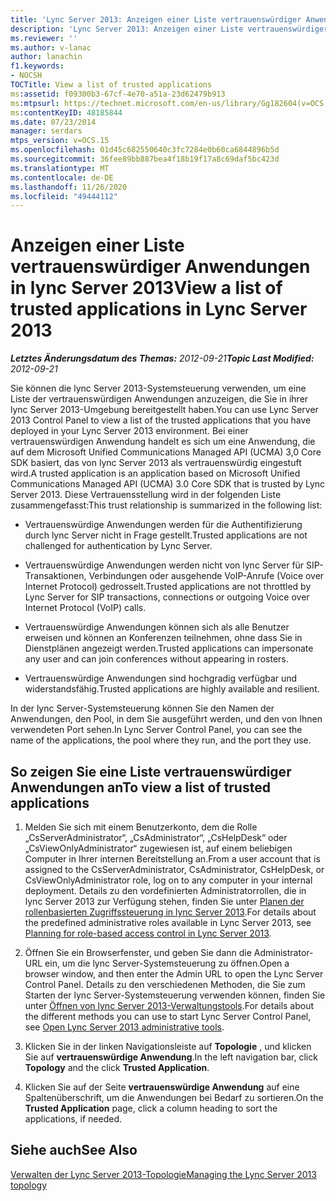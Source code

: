 ```yaml
---
title: 'Lync Server 2013: Anzeigen einer Liste vertrauenswürdiger Anwendungen'
description: 'Lync Server 2013: Anzeigen einer Liste vertrauenswürdiger Anwendungen'
ms.reviewer: ''
ms.author: v-lanac
author: lanachin
f1.keywords:
- NOCSH
TOCTitle: View a list of trusted applications
ms:assetid: f09300b3-67cf-4e70-a51a-23d62479b913
ms:mtpsurl: https://technet.microsoft.com/en-us/library/Gg182604(v=OCS.15)
ms:contentKeyID: 48185844
ms.date: 07/23/2014
manager: serdars
mtps_version: v=OCS.15
ms.openlocfilehash: 01d45c682550640c3fc7284e0b60ca6844896b5d
ms.sourcegitcommit: 36fee89bb887bea4f18b19f17a8c69daf5bc423d
ms.translationtype: MT
ms.contentlocale: de-DE
ms.lasthandoff: 11/26/2020
ms.locfileid: "49444112"
---
```

# <a name="view-a-list-of-trusted-applications-in-lync-server-2013"></a><span data-ttu-id="6e5ff-103">Anzeigen einer Liste vertrauenswürdiger Anwendungen in lync Server 2013</span><span class="sxs-lookup"><span data-stu-id="6e5ff-103">View a list of trusted applications in Lync Server 2013</span></span>

<div data-xmlns="http://www.w3.org/1999/xhtml">

<div class="topic" data-xmlns="http://www.w3.org/1999/xhtml" data-msxsl="urn:schemas-microsoft-com:xslt" data-cs="https://msdn.microsoft.com/">

<div data-asp="https://msdn2.microsoft.com/asp">



</div>

<div id="mainSection">

<div id="mainBody"><span data-ttu-id="6e5ff-104">

<span> </span></span><span class="sxs-lookup"><span data-stu-id="6e5ff-104">

<span> </span></span></span>

<span data-ttu-id="6e5ff-105">_**Letztes Änderungsdatum des Themas:** 2012-09-21_</span><span class="sxs-lookup"><span data-stu-id="6e5ff-105">_**Topic Last Modified:** 2012-09-21_</span></span>

<span data-ttu-id="6e5ff-106">Sie können die lync Server 2013-Systemsteuerung verwenden, um eine Liste der vertrauenswürdigen Anwendungen anzuzeigen, die Sie in ihrer lync Server 2013-Umgebung bereitgestellt haben.</span><span class="sxs-lookup"><span data-stu-id="6e5ff-106">You can use Lync Server 2013 Control Panel to view a list of the trusted applications that you have deployed in your Lync Server 2013 environment.</span></span> <span data-ttu-id="6e5ff-107">Bei einer vertrauenswürdigen Anwendung handelt es sich um eine Anwendung, die auf dem Microsoft Unified Communications Managed API (UCMA) 3,0 Core SDK basiert, das von lync Server 2013 als vertrauenswürdig eingestuft wird.</span><span class="sxs-lookup"><span data-stu-id="6e5ff-107">A trusted application is an application based on Microsoft Unified Communications Managed API (UCMA) 3.0 Core SDK that is trusted by Lync Server 2013.</span></span> <span data-ttu-id="6e5ff-108">Diese Vertrauensstellung wird in der folgenden Liste zusammengefasst:</span><span class="sxs-lookup"><span data-stu-id="6e5ff-108">This trust relationship is summarized in the following list:</span></span>

  - <span data-ttu-id="6e5ff-109">Vertrauenswürdige Anwendungen werden für die Authentifizierung durch lync Server nicht in Frage gestellt.</span><span class="sxs-lookup"><span data-stu-id="6e5ff-109">Trusted applications are not challenged for authentication by Lync Server.</span></span>

  - <span data-ttu-id="6e5ff-110">Vertrauenswürdige Anwendungen werden nicht von lync Server für SIP-Transaktionen, Verbindungen oder ausgehende VoIP-Anrufe (Voice over Internet Protocol) gedrosselt.</span><span class="sxs-lookup"><span data-stu-id="6e5ff-110">Trusted applications are not throttled by Lync Server for SIP transactions, connections or outgoing Voice over Internet Protocol (VoIP) calls.</span></span>

  - <span data-ttu-id="6e5ff-111">Vertrauenswürdige Anwendungen können sich als alle Benutzer erweisen und können an Konferenzen teilnehmen, ohne dass Sie in Dienstplänen angezeigt werden.</span><span class="sxs-lookup"><span data-stu-id="6e5ff-111">Trusted applications can impersonate any user and can join conferences without appearing in rosters.</span></span>

  - <span data-ttu-id="6e5ff-112">Vertrauenswürdige Anwendungen sind hochgradig verfügbar und widerstandsfähig.</span><span class="sxs-lookup"><span data-stu-id="6e5ff-112">Trusted applications are highly available and resilient.</span></span>

<span data-ttu-id="6e5ff-113">In der lync Server-Systemsteuerung können Sie den Namen der Anwendungen, den Pool, in dem Sie ausgeführt werden, und den von Ihnen verwendeten Port sehen.</span><span class="sxs-lookup"><span data-stu-id="6e5ff-113">In Lync Server Control Panel, you can see the name of the applications, the pool where they run, and the port they use.</span></span>

<div>

## <a name="to-view-a-list-of-trusted-applications"></a><span data-ttu-id="6e5ff-114">So zeigen Sie eine Liste vertrauenswürdiger Anwendungen an</span><span class="sxs-lookup"><span data-stu-id="6e5ff-114">To view a list of trusted applications</span></span>

1.  <span data-ttu-id="6e5ff-115">Melden Sie sich mit einem Benutzerkonto, dem die Rolle „CsServerAdministrator“, „CsAdministrator“, „CsHelpDesk“ oder „CsViewOnlyAdministrator“ zugewiesen ist, auf einem beliebigen Computer in Ihrer internen Bereitstellung an.</span><span class="sxs-lookup"><span data-stu-id="6e5ff-115">From a user account that is assigned to the CsServerAdministrator, CsAdministrator, CsHelpDesk, or CsViewOnlyAdministrator role, log on to any computer in your internal deployment.</span></span> <span data-ttu-id="6e5ff-116">Details zu den vordefinierten Administratorrollen, die in lync Server 2013 zur Verfügung stehen, finden Sie unter [Planen der rollenbasierten Zugriffssteuerung in lync Server 2013](lync-server-2013-planning-for-role-based-access-control.md).</span><span class="sxs-lookup"><span data-stu-id="6e5ff-116">For details about the predefined administrative roles available in Lync Server 2013, see [Planning for role-based access control in Lync Server 2013](lync-server-2013-planning-for-role-based-access-control.md).</span></span>

2.  <span data-ttu-id="6e5ff-117">Öffnen Sie ein Browserfenster, und geben Sie dann die Administrator-URL ein, um die lync Server-Systemsteuerung zu öffnen.</span><span class="sxs-lookup"><span data-stu-id="6e5ff-117">Open a browser window, and then enter the Admin URL to open the Lync Server Control Panel.</span></span> <span data-ttu-id="6e5ff-118">Details zu den verschiedenen Methoden, die Sie zum Starten der lync Server-Systemsteuerung verwenden können, finden Sie unter [Öffnen von lync Server 2013-Verwaltungstools](lync-server-2013-open-lync-server-administrative-tools.md).</span><span class="sxs-lookup"><span data-stu-id="6e5ff-118">For details about the different methods you can use to start Lync Server Control Panel, see [Open Lync Server 2013 administrative tools](lync-server-2013-open-lync-server-administrative-tools.md).</span></span>

3.  <span data-ttu-id="6e5ff-119">Klicken Sie in der linken Navigationsleiste auf **Topologie** , und klicken Sie auf **vertrauenswürdige Anwendung**.</span><span class="sxs-lookup"><span data-stu-id="6e5ff-119">In the left navigation bar, click **Topology** and the click **Trusted Application**.</span></span>

4.  <span data-ttu-id="6e5ff-120">Klicken Sie auf der Seite **vertrauenswürdige Anwendung** auf eine Spaltenüberschrift, um die Anwendungen bei Bedarf zu sortieren.</span><span class="sxs-lookup"><span data-stu-id="6e5ff-120">On the **Trusted Application** page, click a column heading to sort the applications, if needed.</span></span>

</div>

<div>

## <a name="see-also"></a><span data-ttu-id="6e5ff-121">Siehe auch</span><span class="sxs-lookup"><span data-stu-id="6e5ff-121">See Also</span></span>


[<span data-ttu-id="6e5ff-122">Verwalten der Lync Server 2013-Topologie</span><span class="sxs-lookup"><span data-stu-id="6e5ff-122">Managing the Lync Server 2013 topology</span></span>](lync-server-2013-managing-the-lync-server-topology.md)  
  

<span data-ttu-id="6e5ff-123"></div>

</div>

<span> </span>

</div>

</div>

</span><span class="sxs-lookup"><span data-stu-id="6e5ff-123"></div>

</div>

<span> </span>

</div>

</div>

</span></span></div>

